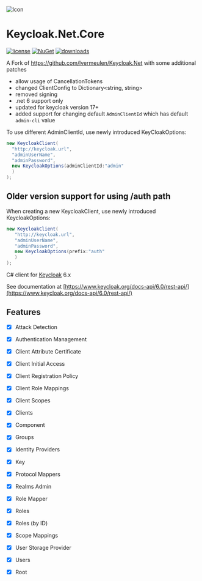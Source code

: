 ![Icon](https://github.com/silentpartnersoftware/Keycloak.Net/blob/01f1654e44065409726b417e26b2dfc913e03c7f/docs/icon.png)
# Keycloak.Net.Core
[![license](https://img.shields.io/github/license/AnderssonPeter/Keycloak.Net.svg?maxAge=2592000)](https://github.com/AnderssonPeter/Keycloak.Net/blob/master/LICENSE) [![NuGet](https://img.shields.io/nuget/v/Keycloak.Net.Core?maxAge=2592000)](https://www.nuget.org/packages/Keycloak.Net.Core/) [![downloads](https://img.shields.io/nuget/dt/Keycloak.Net.Core)](https://www.nuget.org/packages/Keycloak.Net.Core/)

 A Fork of https://github.com/lvermeulen/Keycloak.Net with some additional patches
 * allow usage of CancellationTokens
 * changed ClientConfig to Dictionary<string, string>
 * removed signing
 * .net 6 support only
 * updated for keycloak version 17+
 * added support for changing default `AdminClientId` which has default `admin-cli` value

 To use different AdminClientId, use newly introduced KeyCloakOptions:
  ```cs
 new KeycloakClient(
    "http://keycloak.url",
    "adminUserName",
    "adminPassword",
    new KeycloakOptions(adminClientId:"admin"
    )
);
 ```

 ## Older version support for using /auth path
 When creating a new KeycloakClient, use newly introduced KeycloakOptions:
 ```cs
 new KeycloakClient(
    "http://keycloak.url",
    "adminUserName",
    "adminPassword",
    new KeycloakOptions(prefix:"auth"
    )
);
 ```

C# client for [Keycloak](https://www.keycloak.org/) 6.x

See documentation at [https://www.keycloak.org/docs-api/6.0/rest-api/](https://www.keycloak.org/docs-api/6.0/rest-api/)

## Features
* [X] Attack Detection
* [X] Authentication Management
* [X] Client Attribute Certificate
* [X] Client Initial Access
* [X] Client Registration Policy
* [X] Client Role Mappings
* [X] Client Scopes
* [X] Clients
* [X] Component
* [X] Groups
* [X] Identity Providers
* [X] Key
* [X] Protocol Mappers
* [X] Realms Admin
* [X] Role Mapper
* [X] Roles
* [X] Roles (by ID)
* [X] Scope Mappings
* [X] User Storage Provider
* [X] Users
* [X] Root

